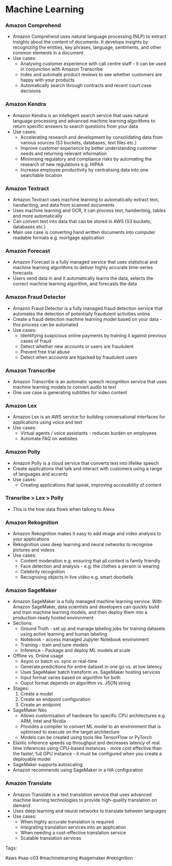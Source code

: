 # Machine Learning

### Amazon Comprehend

* Amazon Comprehend uses natural language processing (NLP) to extract
  insights about the content of documents. It develops insights by
  recognizing the entities, key phrases, language, sentiments, and other
  common elements in a document
* Use cases:
  * Analysing customer experience with call centre staff - it can be
    used in conjunction with Amazon Transcribe
  * Index and automate product reviews to see whether customers are
    happy with your products
  * Automatically search through contracts and recent court case
    decisions

### Amazon Kendra

* Amazon Kendra is an intelligent search service that uses natural
  language processing and advanced machine learning algorithms to return
  specific answers to search questions from your data
* Use cases:
  * Accelerating research and development by consolidating data from
    various sources (S3 buckets, databases, text files etc.)
  * Improve customer experience by better understanding customer needs
    and returning relevant information
  * Minimising regulatory and compliance risks by automating the
    research of new regulations e.g. HIPAA
  * Increase employee productivity by centralising data into one
    searchable location

### Amazon Textract

* Amazon Textract uses machine learning to automatically extract text,
  handwriting, and data from scanned documents
* Uses machine learning and OCR, it can process text, handwriting,
  tables and more automatically
* Can convert text into data that can be stored in AWS (S3 buckets,
  databases etc.)
* Main use case is converting hand written documents into computer
  readable formats e.g. mortgage application

### Amazon Forecast

* Amazon Forecast is a fully managed service that uses statistical and
  machine learning algorithms to deliver highly accurate time-series
  forecasts
* Users send data in and it automatically learns the data, selects the
  correct machine learning algorithm, and forecasts the data

### Amazon Fraud Detector

* Amazon Fraud Detector is a fully managed fraud detection service that
  automates the detection of potentially fraudulent activities online
* Create a fraud detection machine learning model based on your data -
  this process can be automated
* Use cases:
  * Identifying suspicious online payments by training it against
    previous cases of fraud
  * Detect whether new accounts or users are fraudulent
  * Prevent free trial abuse
  * Detect when accounts are hijacked by fraudulent users

### Amazon Transcribe

* Amazon Transcribe is an automatic speech recognition service that uses
  machine learning models to convert audio to text
* One use case is generating subtitles for video content

### Amazon Lex

* Amazon Lex is an AWS service for building conversational interfaces
  for applications using voice and text
* Use cases:
  * Virtual agents / voice assistants - reduces burden on employees
  * Automate FAQ on websites

### Amazon Polly

* Amazon Polly is a cloud service that converts text into lifelike
  speech
* Create applications that talk and interact with customers using a
  range of languages and accents
* Use cases:
  * Creating applications that speak, improving accessbility of content

### Transribe > Lex > Polly

* This is the how data flows when talking to Alexa

### Amazon Rekognition

* Amazon Rekognition makes it easy to add image and video analysis to
  your applications
* Rekoginition uses deep learning and neural networks to recognise
  pictures and videos
* Use cases:
  * Content moderation e.g. ensuring that all content is family friendly
  * Face detection and analysis - e.g. the clothes a person is wearing
  * Celebrity recognition
  * Recognising objects in live video e.g. smart doorbells

### Amazon SageMaker

* Amazon SageMaker is a fully managed machine learning service. With
  Amazon SageMaker, data scientists and developers can quickly build and
  train machine learning models, and then deploy them into a
  production-ready hosted environment
* Sections:
  * Ground Truth - set up and manage labeling jobs for training datasets
    using active learning and human labeling
  * Notebook - access managed Jupyter Notebook environment
  * Training - train and tune models
  * Inference - Package and deploy ML models at scale
* Offline vs. Online usage
  * Async or batch vs. sync or real-time
  * Generate predicitions for entire dataset in one go vs. at low
    latency
  * Uses SageMaker batch transform vs. SageMaker hosting services
  * Input format varies based on algorithm for both
  * Ouput format depends on algorithm vs. JSON string
* Stages:
  1. Create a model
  1. Create an endpoint configuration
  1. Create an endpoint
* SageMaker Neo
  * Allows customisation of hardware for specific CPU architectures e.g.
    ARM, Intel and Nvidia
  * Provides a compiler to convert ML model to an environment that is
    optimised to execute on the target architecture
  * Models can be created using tools like TensorFlow or PyTorch
* Elastic inference speeds up throughput and decreases latency of real
  time inferences using CPU-based instances - more cost effective than
  the faster, full GPU instance - it must be configured when you create
  a deployable model
* SageMaker supports autoscaling
* Amazon recommends using SageMaker in a HA configuration

### Amazon Translate

* Amazon Translate is a text translation service that uses advanced
  machine learning technologies to provide high-quality translation on
  demand
* Uses deep learning and neural networks to translate between languages
* Use cases:
  * When highly accurate translation is required
  * Integrating translation services into an application
  * When needing a cost-effective translation service
  * Scalable translation services

Tags:

  #aws #saa-c03 #machinelearning #sagemaker #rekognition
